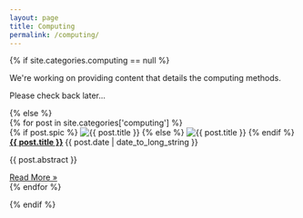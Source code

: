 ```yaml
---
layout: page
title: Computing
permalink: /computing/
---
```


<div class="wrapper">

{% if site.categories.computing == null %}

<p>We're working on providing content that details the computing methods.</p>

<p>Please check back later...</p>
{% else %}
<section class="sgrid">
	{% for post in site.categories['computing'] %}
	<div class="pbox">
		{% if post.spic %} 
			<img src="{{ post.spic | prepend: site.baseurl }}" alt="{{ post.title }}" class="nv" />
		{% else %}
			<img src="{{ 'assets/images/site/cities/earth_default_reduced.jpg' | prepend: site.baseurl }}" alt="{{ post.title }}" class="nv"/>
		{% endif %}
	</div>
	<div class="sbox">
		<strong>
			<a href="{{ post.url | remove_first: '/' | prepend: site.baseurl }}">{{ post.title }}</a>
		</strong>
		<span class="post-date">{{ post.date | date_to_long_string }}</span>
		<p class="post-abstract">{{ post.abstract }} </p>
		<a href="{{ post.url | remove_first: '/' | prepend: site.baseurl }}">Read More &raquo;</a>
	</div>
	{% endfor %}

</section>

{% endif %}


</div>